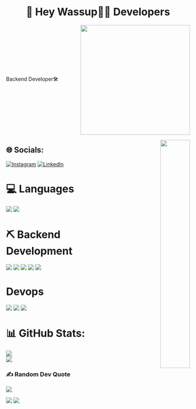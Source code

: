 
 <h1 align="center">💫 Hey Wassup👋🏻 Developers</h1>
<div style="display: flex; align-items: center; justify-content: space-between; margin: auto;">
  <p style="flex: 1; padding-right: 20px;">
    Backend Developer🛠️
  </p>
  <img src="https://camo.githubusercontent.com/32938c5cfc76ec1c984b9a5d968aa4c815470f2b86c080699351d67434963ed0/68747470733a2f2f6d656469612e67697068792e636f6d2f6d656469612f5a56696b377042747539644e532f67697068792e676966" style="width:300px; height: auto;">
</div>
<p align = 'right'>
<img align='right' src="https://media.tenor.com/fOD0TBLKQg8AAAAi/spider-man-no-way-home-marvel-studios.gif" width="40%">
</p>


## 🌐 Socials:
[![Instagram](https://img.shields.io/badge/Instagram-%23E4405F.svg?logo=Instagram&logoColor=white)](https://instagram.com/zohaibaay) [![LinkedIn](https://img.shields.io/badge/LinkedIn-%230077B5.svg?logo=linkedin&logoColor=white)](https://linkedin.com/in/https://www.linkedin.com/in/zohaib-malik-bb7a3131b/) 

 # 💻 Languages
 ![](https://ziadoua.github.io/m3-Markdown-Badges/badges/Javascript/javascript2.svg)
 ![](https://ziadoua.github.io/m3-Markdown-Badges/badges/TypeScript/typescript1.svg)


# ⛏️ Backend Development


 ![](https://ziadoua.github.io/m3-Markdown-Badges/badges/NodeJS/nodejs2.svg)
  ![](https://ziadoua.github.io/m3-Markdown-Badges/badges/Express/express1.svg)
  ![](https://ziadoua.github.io/m3-Markdown-Badges/badges/MongoDB/mongodb1.svg)
  ![](https://ziadoua.github.io/m3-Markdown-Badges/badges/JWT/jwt1.svg)
 ![](https://img.shields.io/badge/redis-%23DD0031.svg?style=for-the-badge&logo=redis&logoColor=white)



# Devops
 ![](https://ziadoua.github.io/m3-Markdown-Badges/badges/Linux/linux2.svg)
![](https://ziadoua.github.io/m3-Markdown-Badges/badges/AWS/aws1.svg)
![](https://ziadoua.github.io/m3-Markdown-Badges/badges/Docker/docker1.svg)

# 📊 GitHub Stats:
![](https://github-readme-stats.vercel.app/api?username=Muhammad-Zohaib-Malik&theme=monokai&hide_border=false&include_all_commits=false&count_private=false)<br/>
![](https://nirzak-streak-stats.vercel.app/?user=Muhammad-Zohaib-Malik&theme=monokai&hide_border=false)<br/>


### ✍️ Random Dev Quote
![](https://quotes-github-readme.vercel.app/api?type=horizontal&theme=radical)

<img src="https://user-images.githubusercontent.com/73097560/115834477-dbab4500-a447-11eb-908a-139a6edaec5c.gif">
<img src="https://media.tenor.com/ivIQbWI5qe8AAAAi/spider-man-no-way-home-marvel-studios.gif"/>
